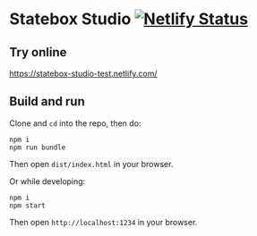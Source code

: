 # Statebox Studio [![Netlify Status](https://api.netlify.com/api/v1/badges/8e848ea5-2d7f-4e74-98d7-330a13819bd0/deploy-status)](https://app.netlify.com/sites/statebox-studio-test/deploys)


## Try online
https://statebox-studio-test.netlify.com/

## Build and run

Clone and `cd` into the repo, then do:
```
npm i
npm run bundle
```
Then open `dist/index.html` in your browser.

Or while developing:
```
npm i
npm start
```
Then open `http://localhost:1234` in your browser.
